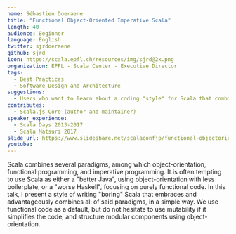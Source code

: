 ```yaml
---
name: Sébastien Doeraene
title: "Functional Object-Oriented Imperative Scala"
length: 40
audience: Beginner
language: English
twitter: sjrdoeraene
github: sjrd
icon: https://scala.epfl.ch/resources/img/sjrd@2x.png
organization: EPFL - Scala Center - Executive Director
tags:
  - Best Practices
  - Software Design and Architecture
suggestions:
  - Users who want to learn about a coding "style" for Scala that combines several of its main paradigms. This is how I write Scala every day, and the style I would generally recommend. Well-suited for beginners and experts alike.
contributes:
  - Scala.js Core (author and maintainer)
speaker_experience:
  - Scala Days 2013-2017
  - Scala Matsuri 2017
slide_url: https://www.slideshare.net/scalaconfjp/functional-objectoriented-imperative-scala-scala-by-sbastien-doeraene
youtube: 
---
```

Scala combines several paradigms, among which object-orientation, functional programming, and imperative programming.
It is often tempting to use Scala as either a "better Java", using object-orientation with less boilerplate, or a "worse Haskell", focusing on purely functional code.
In this talk, I present a style of writing "boring" Scala that embraces and advantageously combines all of said paradigms, in a simple way.
We use functional code as a default, but do not hesitate to use mutability if it simplifies the code, and structure modular components using object-orientation.
